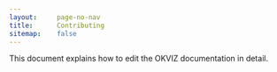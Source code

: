 ```yaml
---
layout:     page-no-nav
title:      Contributing
sitemap:    false
---
```

This document explains how to edit the OKVIZ documentation in detail.